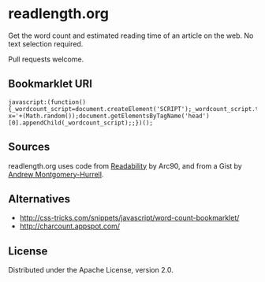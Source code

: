 # readlength.org

Get the word count and estimated reading time of an article on the web. No text selection required.

Pull requests welcome.

## Bookmarklet URI
    
    javascript:(function(){_wordcount_script=document.createElement('SCRIPT');_wordcount_script.type='text/javascript';_wordcount_script.src='http://readlength.org/wordcount.js?x='+(Math.random());document.getElementsByTagName('head')[0].appendChild(_wordcount_script);;})();

## Sources

readlength.org uses code from [Readability](http://code.google.com/p/arc90labs-readability/) by Arc90, and from a Gist by [Andrew Montgomery-Hurrell](https://gist.github.com/darkliquid/5244870).

## Alternatives

* http://css-tricks.com/snippets/javascript/word-count-bookmarklet/
* http://charcount.appspot.com/

## License

Distributed under the Apache License, version 2.0.
